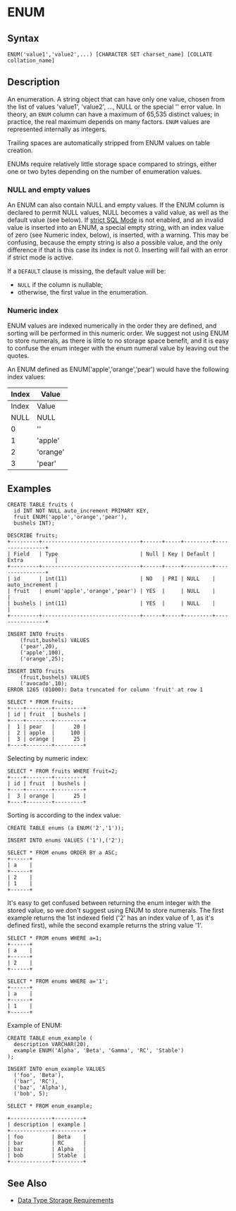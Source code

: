 
# ENUM

## Syntax


```
ENUM('value1','value2',...) [CHARACTER SET charset_name] [COLLATE collation_name]
```


## Description


An enumeration. A string object that can have only one value, chosen
from the list of values 'value1', 'value2', ..., NULL or the special 
'' error value. In theory, an `ENUM` column can have a maximum of 65,535 distinct
values; in practice, the real maximum depends on many factors. `ENUM` values are represented internally as integers.


Trailing spaces are automatically stripped from ENUM values on table creation.


ENUMs require relatively little storage space compared to strings, either one or two bytes depending on the number of enumeration values.


### NULL and empty values


An ENUM can also contain NULL and empty values. If the ENUM column is declared to permit NULL values, NULL becomes a valid value, as well as the default value (see below). If [strict SQL Mode](../../../../release-notes/mariadb-community-server/compatibility-and-differences/sql_modemssql.md) is not enabled, and an invalid value is inserted into an ENUM, a special empty string, with an index value of zero (see Numeric index, below), is inserted, with a warning. This may be confusing, because the empty string is also a possible value, and the only difference if that is this case its index is not 0. Inserting will fail with an error if strict mode is active.


If a `DEFAULT` clause is missing, the default value will be:


* `NULL` if the column is nullable;
* otherwise, the first value in the enumeration.


### Numeric index


ENUM values are indexed numerically in the order they are defined, and sorting will be performed in this numeric order. We suggest not using ENUM to store numerals, as there is little to no storage space benefit, and it is easy to confuse the enum integer with the enum numeral value by leaving out the quotes.


An ENUM defined as ENUM('apple','orange','pear') would have the following index values:



| Index | Value |
| --- | --- |
| Index | Value |
| NULL | NULL |
| 0 | '' |
| 1 | 'apple' |
| 2 | 'orange' |
| 3 | 'pear' |



## Examples


```
CREATE TABLE fruits (
  id INT NOT NULL auto_increment PRIMARY KEY,
  fruit ENUM('apple','orange','pear'),
  bushels INT);

DESCRIBE fruits;
+---------+-------------------------------+------+-----+---------+----------------+
| Field   | Type                          | Null | Key | Default | Extra          |
+---------+-------------------------------+------+-----+---------+----------------+
| id      | int(11)                       | NO   | PRI | NULL    | auto_increment |
| fruit   | enum('apple','orange','pear') | YES  |     | NULL    |                |
| bushels | int(11)                       | YES  |     | NULL    |                |
+---------+-------------------------------+------+-----+---------+----------------+

INSERT INTO fruits
    (fruit,bushels) VALUES
    ('pear',20),
    ('apple',100),
    ('orange',25);

INSERT INTO fruits
    (fruit,bushels) VALUES
    ('avocado',10);
ERROR 1265 (01000): Data truncated for column 'fruit' at row 1

SELECT * FROM fruits;
+----+--------+---------+
| id | fruit  | bushels |
+----+--------+---------+
|  1 | pear   |      20 |
|  2 | apple  |     100 |
|  3 | orange |      25 |
+----+--------+---------+
```

Selecting by numeric index:


```
SELECT * FROM fruits WHERE fruit=2;
+----+--------+---------+
| id | fruit  | bushels |
+----+--------+---------+
|  3 | orange |      25 |
+----+--------+---------+
```

Sorting is according to the index value:


```
CREATE TABLE enums (a ENUM('2','1'));

INSERT INTO enums VALUES ('1'),('2');

SELECT * FROM enums ORDER BY a ASC;
+------+
| a    |
+------+
| 2    |
| 1    |
+------+
```

It's easy to get confused between returning the enum integer with the stored value, so we don't suggest using ENUM to store numerals. The first example returns the 1st indexed field ('2' has an index value of 1, as it's defined first), while the second example returns the string value '1'.


```
SELECT * FROM enums WHERE a=1;
+------+
| a    |
+------+
| 2    |
+------+

SELECT * FROM enums WHERE a='1';
+------+
| a    |
+------+
| 1    |
+------+
```

Example of ENUM:


```
CREATE TABLE enum_example (
  description VARCHAR(20),
  example ENUM('Alpha', 'Beta', 'Gamma', 'RC', 'Stable')
);
```

```
INSERT INTO enum_example VALUES
  ('foo', 'Beta'),
  ('bar', 'RC'),
  ('baz', 'Alpha'),
  ('bob', 5);
```

```
SELECT * FROM enum_example;

+-------------+---------+
| description | example |
+-------------+---------+
| foo         | Beta    |
| bar         | RC      |
| baz         | Alpha   |
| bob         | Stable  |
+-------------+---------+
```

## See Also


* [Data Type Storage Requirements](../data-type-storage-requirements.md)

